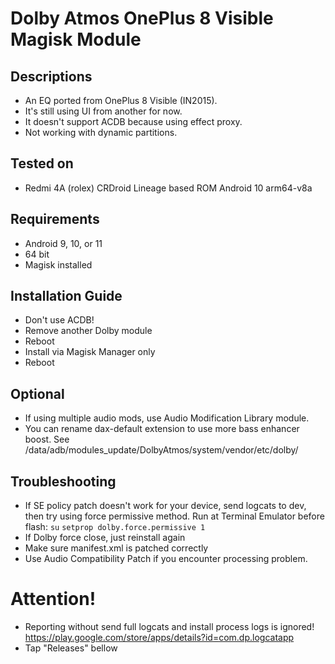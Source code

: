# Dolby Atmos OnePlus 8 Visible Magisk Module

## Descriptions
- An EQ ported from OnePlus 8 Visible (IN2015).
- It's still using UI from another for now.
- It doesn't support ACDB because using effect proxy.
- Not working with dynamic partitions.

## Tested on
- Redmi 4A (rolex) CRDroid Lineage based ROM Android 10 arm64-v8a

## Requirements
- Android 9, 10, or 11
- 64 bit
- Magisk installed

## Installation Guide
- Don't use ACDB!
- Remove another Dolby module
- Reboot
- Install via Magisk Manager only
- Reboot

## Optional
- If using multiple audio mods, use Audio Modification Library module.
- You can rename dax-default extension to use more bass enhancer boost. See /data/adb/modules_update/DolbyAtmos/system/vendor/etc/dolby/

## Troubleshooting
- If SE policy patch doesn't work for your device, send logcats to dev, then try using force permissive method.
  Run at Terminal Emulator before flash:
  `su`
  `setprop dolby.force.permissive 1`
- If Dolby force close, just reinstall again
- Make sure manifest.xml is patched correctly
- Use Audio Compatibility Patch if you encounter processing problem.

# Attention!
- Reporting without send full logcats and install process logs is ignored!
https://play.google.com/store/apps/details?id=com.dp.logcatapp
- Tap "Releases" bellow
